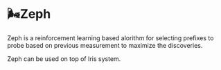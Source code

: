 # 🌬️Zeph

Zeph is a reinforcement learning based alorithm for selecting prefixes to probe based on previous measurement to maximize the discoveries.

Zeph can be used on top of Iris system.

